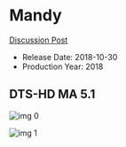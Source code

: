 # Mandy

[Discussion Post](https://www.avsforum.com/threads/bass-eq-for-filtered-movies.2995212/post-57005200)

* Release Date: 2018-10-30
* Production Year: 2018

## DTS-HD MA 5.1

![img 0](https://i.imgur.com/DedF1wV.jpg)

![img 1](https://i.imgur.com/Ct1fAFm.png)

